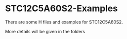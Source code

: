 # STC12C5A60S2-Examples

There are some H files and examples for STC12C5A60S2.

More details will be given in the folders
